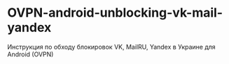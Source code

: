 # OVPN-android-unblocking-vk-mail-yandex
Инструкция по обходу блокировок VK, MailRU, Yandex в Украине для Android (OVPN)
